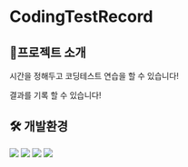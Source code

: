 # CodingTestRecord
## 📍프로젝트 소개
시간을 정해두고 코딩테스트 연습을 할 수 있습니다!

결과를 기록 할 수 있습니다!

## 🛠 개발환경
<img src="https://img.shields.io/badge/Swift-F05138?style=flat&logo=Swift&logoColor=white"/> <img src="https://img.shields.io/badge/XCode-147EFB?style=flat&logo=XCode&logoColor=white"/> <img src="https://img.shields.io/badge/Combine-gray?style=flat"/> <img src="https://img.shields.io/badge/CoreData-green?style=flat"/>
